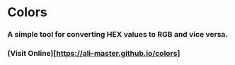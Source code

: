 Colors
===================

### A simple tool for converting HEX values to RGB and vice versa.

### (Visit Online)[https://ali-master.github.io/colors]